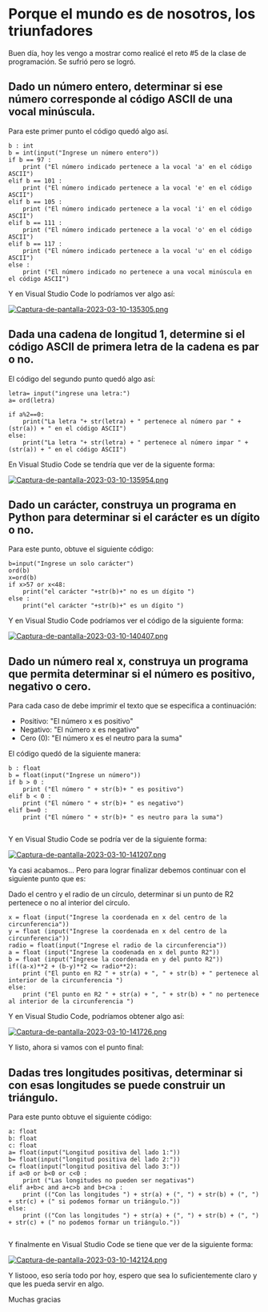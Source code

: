 # Porque el mundo es de nosotros, los triunfadores

Buen día, hoy les vengo a mostrar como realicé el reto #5 de la clase de programación. Se sufrió pero se logró.

## Dado un número entero, determinar si ese número corresponde al código ASCII de una vocal minúscula.
Para este primer punto el código quedó algo así.

``` 
b : int
b = int(input("Ingrese un número entero"))
if b == 97 :
    print ("El número indicado pertenece a la vocal 'a' en el código ASCII")
elif b == 101 :
    print ("El número indicado pertenece a la vocal 'e' en el código ASCII")
elif b == 105 :
    print ("El número indicado pertenece a la vocal 'i' en el código ASCII")    
elif b == 111 :
    print ("El número indicado pertenece a la vocal 'o' en el código ASCII")
elif b == 117 : 
    print ("El número indicado pertenece a la vocal 'u' en el código ASCII")
else :
    print ("El número indicado no pertenece a una vocal minúscula en el código ASCII")
   ```
    
Y en Visual Studio Code lo podríamos ver algo así: 
 
[![Captura-de-pantalla-2023-03-10-135305.png](https://i.postimg.cc/rpsxhrzx/Captura-de-pantalla-2023-03-10-135305.png)](https://postimg.cc/GB04t9Fm)

## Dada una cadena de longitud 1, determine si el código ASCII de primera letra de la cadena es par o no.
El código del segundo punto quedó algo así:

```
letra= input("ingrese una letra:")
a= ord(letra)

if a%2==0: 
    print("La letra "+ str(letra) + " pertenece al número par " + (str(a)) + " en el código ASCII")
else:
    print("La letra "+ str(letra) + " pertenece al número impar " + (str(a)) + " en el código ASCII")
```

En Visual Studio Code se tendría que ver de la siguente forma:

[![Captura-de-pantalla-2023-03-10-135954.png](https://i.postimg.cc/7LrbzJ0q/Captura-de-pantalla-2023-03-10-135954.png)](https://postimg.cc/jDvs05M1)

## Dado un carácter, construya un programa en Python para determinar si el carácter es un dígito o no.

Para este punto, obtuve el siguiente código: 

```
b=input("Ingrese un solo carácter")
ord(b)
x=ord(b)
if x>57 or x<48:
    print("el carácter "+str(b)+" no es un dígito ")
else :
    print("el carácter "+str(b)+" es un dígito ")
```
Y en Visual Studio Code podríamos ver el código de la siguiente forma:

[![Captura-de-pantalla-2023-03-10-140407.png](https://i.postimg.cc/wvHVwv8p/Captura-de-pantalla-2023-03-10-140407.png)](https://postimg.cc/XZHdJnYH)

## Dado un número real x, construya un programa que permita determinar si el número es positivo, negativo o cero.

Para cada caso de debe imprimir el texto que se especifica a continuación:

+ Positivo: "El número x es positivo"
+ Negativo: "El número x es negativo"
+ Cero (0): "El número x es el neutro para la suma"

El código quedó de la siguiente manera:

```
b : float
b = float(input("Ingrese un número"))
if b > 0 :
    print ("El número " + str(b)+ " es positivo")
elif b < 0 :
    print ("El número " + str(b)+ " es negativo")
elif b==0 : 
    print ("El número " + str(b)+ " es neutro para la suma")
 
 ```
Y en Visual Studio Code se podría ver de la siguiente forma:

[![Captura-de-pantalla-2023-03-10-141207.png](https://i.postimg.cc/vBq0Dskw/Captura-de-pantalla-2023-03-10-141207.png)](https://postimg.cc/cg3R5VdF)

Ya casi acabamos...
Pero para lograr finalizar debemos continuar con el siguiente punto que es:

Dado el centro y el radio de un círculo, determinar si un punto de R2 pertenece o no al interior del círculo.

```
x = float (input("Ingrese la coordenada en x del centro de la circunferencia"))
y = float (input("Ingrese la coordenada en x del centro de la circunferencia"))
radio = float(input("Ingrese el radio de la circunferencia"))
a = float (input("Ingrese la coodenada en x del punto R2"))
b = float (input("Ingrese la coordenada en y del punto R2"))
if((a-x)**2 + (b-y)**2 <= radio**2):
    print ("El punto en R2 " + str(a) + ", " + str(b) + " pertenece al interior de la circunferencia ")
else: 
    print ("El punto en R2 " + str(a) + ", " + str(b) + " no pertenece al interior de la circunferencia ") 
 ```
    
Y en Visual Studio Code, podríamos obtener algo así:

[![Captura-de-pantalla-2023-03-10-141726.png](https://i.postimg.cc/2SLyK7rQ/Captura-de-pantalla-2023-03-10-141726.png)](https://postimg.cc/TKGTymy1)

Y listo, ahora si vamos con el punto final:

## Dadas tres longitudes positivas, determinar si con esas longitudes se puede construir un triángulo.

Para este punto obtuve el siguiente código:

```
a: float
b: float
c: float
a= float(input("Longitud positiva del lado 1:"))
b= float(input("longitud positiva del lado 2:"))
c= float(input("longitud positiva del lado 3:"))
if a<0 or b<0 or c<0 :
    print ("Las longitudes no pueden ser negativas")
elif a+b>c and a+c>b and b+c>a :
    print (("Con las longitudes ") + str(a) + (", ") + str(b) + (", ") + str(c) + (" si podemos formar un triángulo."))
else:
    print (("Con las longitudes ") + str(a) + (", ") + str(b) + (", ") + str(c) + (" no podemos formar un triángulo."))
   
   ```
   Y finalmente en Visual Studio Code se tiene que ver de la siguiente forma:
   
  [![Captura-de-pantalla-2023-03-10-142124.png](https://i.postimg.cc/PJZhM2mJ/Captura-de-pantalla-2023-03-10-142124.png)](https://postimg.cc/V0Y3f9ZP)
  
  Y listooo, eso sería todo por hoy, espero que sea lo suficientemente claro y que les pueda servir en algo.
  
  Muchas gracias
